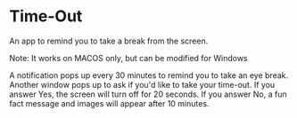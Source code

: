 # Time-Out
An app to remind you to take a break from the screen.

Note: It works on MACOS only, but can be modified for Windows

A notification pops up every 30 minutes to remind you to take an eye break. Another window pops up to ask if you'd like to take your time-out. If you answer Yes, the screen will turn off for 20 seconds. If you answer No, a fun fact message and images will appear after 10 minutes.
